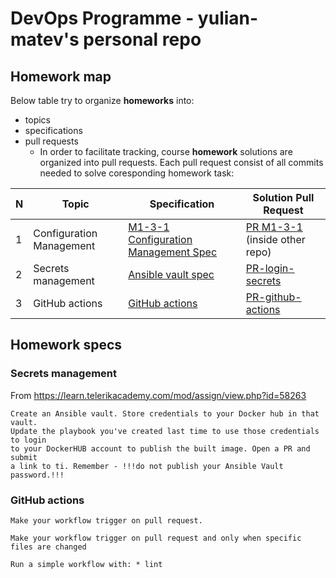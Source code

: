 # DevOps Programme - yulian-matev's personal repo

 
## Homework map 
Below table try to organize __homeworks__ into:
* topics
* specifications
* pull requests  
    - In order to facilitate tracking, course __homework__ solutions are organized into pull requests. Each pull request consist of all commits needed to solve coresponding homework task:


| N | Topic | Specification | Solution Pull Request |
|---|---|---|---|
| 1 | Configuration Management |  [M1-3-1 Configuration Management Spec](https://github.com/vutoff/devops-programme/blob/main/ansible/README.md) |  [PR M1-3-1](https://github.com/yulian-matev/devops-programme/pull/1) (inside other repo) |
| 2 |  Secrets management | [Ansible vault spec](#secrets-management) | [PR-login-secrets](https://github.com/yulian-matev/devops-program/pull/1)|
| 3 |  GitHub actions | [GitHub actions](#github-actions) | [PR-github-actions](https://github.com/yulian-matev/devops-program/pull/2)|

## Homework specs

### Secrets management
From https://learn.telerikacademy.com/mod/assign/view.php?id=58263
  
  ```
  Create an Ansible vault. Store credentials to your Docker hub in that vault.
  Update the playbook you've created last time to use those credentials to login
  to your DockerHUB account to publish the built image. Open a PR and submit
  a link to ti. Remember - !!!do not publish your Ansible Vault password.!!!
  ```

### GitHub actions

```
Make your workflow trigger on pull request.

Make your workflow trigger on pull request and only when specific files are changed

Run a simple workflow with: * lint
```
